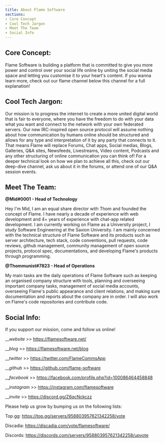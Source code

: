 ```yaml
---
title: About Flame Software
sections:
- Core Concept
- Cool Tech Jargon
- Meet The Team
- Social Info
---
```


## **Core Concept:** <a name="Core Concept"></a>

Flame Software is building a platform that is committed to give you more power and control over your social life online by uniting the social media space and letting you customise it to your heart's content.
If you wanna learn more, check out our flame channel below this channel for a full explanation!

## **Cool Tech Jargon:** <a name="Cool Tech Jargon"></a>

Our mission is to progress the internet to create a more united digital world that is fair to everyone, where you have the freedom to do with your data what you want and connect to the network with your own federated servers.
Our new IRC-inspired open source protocol will assume nothing about how communication by humans online should be structured and allows for any type and interpretation of it by any party that connects to it.
That means Flame will replace Forums, Chat apps, Social medias, Blogs, Galleries, Q&A sites, Newsfeeds, Livestreams, Video content, Podcasts and any other structuring of online communication you can think of!
For a deeper technical look on how we plan to achieve all this, check out our deep-dive channel, ask us about it in the forums, or attend one of our Q&A session events.

## **Meet The Team:** <a name="Meet The Team"></a>

**@Mid#0001 - Head of Technology**

Hey I'm Mid, I am an equal share director with Thom and founded the concept of Flame. I have nearly a decade of experience with web development and 4+ years of experience with chat-app related development. I am currently working on Flame as a University project, I study Software Engineering at the Saxion University.
I am mainly concerned with the technical structure of Flame Software and its products such as server architecture, tech stack, code conventions, pull requests, code reviews, github management, community management of open source projects, protocol spec, documentations, and developing Flame's products through programming.

**@Thommunist#7823 - Head of Operations**

My main tasks are the daily operations of Flame Software such as keeping an organised company structure with tools, planning and overseeing important company tasks, management of social media accounts, overseeing Flame's public appearance and client relations, and making sure documentation and reports about the company are in order. I will also work on Flame's code repositories and contribute code.

## **Social Info:** <a name="Social Info"></a>

If you support our mission, come and follow us online!

\_\__website_     >>   <https://flamesoftware.net/>

\_\__blog_           >>   <https://flamesoftware.net/blog>

\_\__twitter_       >>   <https://twitter.com/FlameCommsApp>

\_\__github_        >>   <https://github.com/flame-software>

\_\__facebook_   >>   <https://facebook.com/profile.php?id=100086464458848>

\_\__instagram_ >>   <https://instagram.com/flamesoftware>

\_\__invite_         >>   <https://discord.gg/Z6qcNckczz>


Please help us grow by bumping us on the following lists:

Top.gg: <https://top.gg/servers/958803957621342258/vote>

Discadia: <https://discadia.com/vote/flamesoftware/>

Discords: <https://discords.com/servers/958803957621342258/upvote>